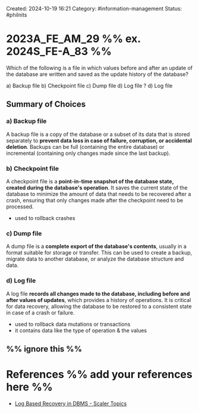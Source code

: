 Created: 2024-10-19 16:21
Category: #information-management 
Status: #philnits



# 2023A_FE_AM_29 %% ex. 2024S_FE-A_83 %%

Which of the following is a file in which values before and after an update of the database are written and saved as the update history of the database?

a) Backup file
b) Checkpoint file
c) Dump file
d) Log file
? 
d) Log file

## Summary of Choices 

### a) Backup file

A backup file is a copy of the database or a subset of its data that is stored separately to **prevent data loss in case of failure, corruption, or accidental deletion**. Backups can be full (containing the entire database) or incremental (containing only changes made since the last backup).

### b) Checkpoint file

A checkpoint file is a **point-in-time snapshot of the database state, created during the database's operation**. It saves the current state of the database to minimize the amount of data that needs to be recovered after a crash, ensuring that only changes made after the checkpoint need to be processed.
- used to rollback crashes

### c) Dump file

A dump file is a **complete export of the database's contents**, usually in a format suitable for storage or transfer. This can be used to create a backup, migrate data to another database, or analyze the database structure and data.

### d) Log file

A log file **records all changes made to the database, including before and after values of updates**, which provides a history of operations. It is critical for data recovery, allowing the database to be restored to a consistent state in case of a crash or failure.
- used to rollback data mutations or transactions
- it contains data like the type of operation & the values




%% ignore this %%
---









# References %% add your references here %%
- [Log Based Recovery in DBMS - Scaler Topics](https://www.scaler.com/topics/log-based-recovery-in-dbms/)
